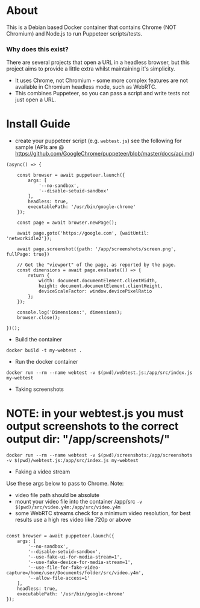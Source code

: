 # About

This is a Debian based Docker container that contains Chrome (NOT Chromium) and Node.js to run Puppeteer scripts/tests.

### Why does this exist?

There are several projects that open a URL in a headless browser, but this project aims to provide a little extra whilst maintaining it's simplicity.

- It uses Chrome, not Chromium - some more complex features are not available in Chromium headless mode, such as WebRTC.
- This combines Puppeteer, so you can pass a script and write tests not just open a URL.

# Install Guide

- create your puppeteer script (e.g. `webtest.js`) see the following for sample (APIs are @ https://github.com/GoogleChrome/puppeteer/blob/master/docs/api.md)

```
(async() => {

    const browser = await puppeteer.launch({
        args: [
            '--no-sandbox',
            '--disable-setuid-sandbox'
        ],
        headless: true,
        executablePath: '/usr/bin/google-chrome'
    });

    const page = await browser.newPage();

    await page.goto('https://google.com', {waitUntil: 'networkidle2'});

    await page.screenshot({path: '/app/screenshots/screen.png', fullPage: true})

    // Get the "viewport" of the page, as reported by the page.
    const dimensions = await page.evaluate(() => {
        return {
            width: document.documentElement.clientWidth,
            height: document.documentElement.clientHeight,
            deviceScaleFactor: window.devicePixelRatio
        };
    });

    console.log('Dimensions:', dimensions);
    browser.close();

})();
```

- Build the container

`docker build -t my-webtest .`

- Run the docker container

`docker run --rm --name webtest -v $(pwd)/webtest.js:/app/src/index.js my-webtest`

- Taking screenshots

# NOTE: in your webtest.js you must output screenshots to the correct output dir: "/app/screenshots/<your-filename>"
`docker run --rm --name webtest -v $(pwd)/screenshots:/app/screenshots -v $(pwd)/webtest.js:/app/src/index.js my-webtest`

- Faking a video stream

Use these args below to pass to Chrome. Note:

- video file path should be absolute
- mount your video file into the container /app/src `-v $(pwd)/src/video.y4m:/app/src/video.y4m`
- some WebRTC streams check for a minimum video resolution, for best results use a high res video like 720p or above

```

const browser = await puppeteer.launch({
    args: [
        '--no-sandbox',
        '--disable-setuid-sandbox',
        '--use-fake-ui-for-media-stream=1',
        '--use-fake-device-for-media-stream=1',
        '--use-file-for-fake-video-capture=/home/user/Documents/folder/src/video.y4m',
        '--allow-file-access=1'
    ],
    headless: true,
    executablePath: '/usr/bin/google-chrome'
});

```
